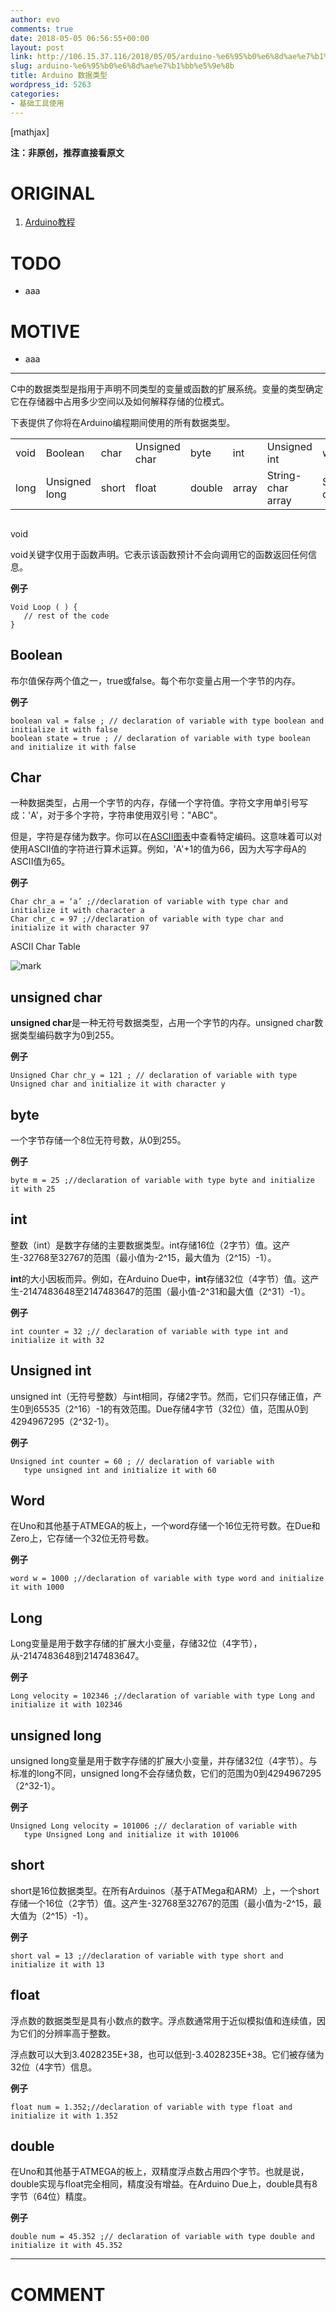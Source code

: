 ```yaml
---
author: evo
comments: true
date: 2018-05-05 06:56:55+00:00
layout: post
link: http://106.15.37.116/2018/05/05/arduino-%e6%95%b0%e6%8d%ae%e7%b1%bb%e5%9e%8b/
slug: arduino-%e6%95%b0%e6%8d%ae%e7%b1%bb%e5%9e%8b
title: Arduino 数据类型
wordpress_id: 5263
categories:
- 基础工具使用
---
```


<!-- more -->

[mathjax]

**注：非原创，推荐直接看原文**


# ORIGINAL






  1. [Arduino教程](https://www.w3cschool.cn/arduino/)




# TODO






  * aaa




# MOTIVE






  * aaa





* * *



C中的数据类型是指用于声明不同类型的变量或函数的扩展系统。变量的类型确定它在存储器中占用多少空间以及如何解释存储的位模式。

下表提供了你将在Arduino编程期间使用的所有数据类型。
<table class="table table-bordered     " >
<tbody >
<tr >

<td >void
</td>

<td >Boolean
</td>

<td >char
</td>

<td >Unsigned char
</td>

<td >byte
</td>

<td >int
</td>

<td >Unsigned int
</td>

<td >word
</td>
</tr>
<tr >

<td >long
</td>

<td >Unsigned long
</td>

<td >short
</td>

<td >float
</td>

<td >double
</td>

<td >array
</td>

<td >String-char array
</td>

<td >String-object
</td>
</tr>
</tbody>
</table>


##
void


void关键字仅用于函数声明。它表示该函数预计不会向调用它的函数返回任何信息。

**例子**


    Void Loop ( ) {
       // rest of the code
    }




##




## Boolean


布尔值保存两个值之一，true或false。每个布尔变量占用一个字节的内存。

**例子**


    boolean val = false ; // declaration of variable with type boolean and initialize it with false
    boolean state = true ; // declaration of variable with type boolean and initialize it with false




## Char


一种数据类型，占用一个字节的内存，存储一个字符值。字符文字用单引号写成：'A'，对于多个字符，字符串使用双引号："ABC"。

但是，字符是存储为数字。你可以在[ASCII图表](https://www.arduino.cc/en/Reference/ASCIIchart)中查看特定编码。这意味着可以对使用ASCII值的字符进行算术运算。例如，'A'+1的值为66，因为大写字母A的ASCII值为65。

**例子**


    Char chr_a = ‘a’ ;//declaration of variable with type char and initialize it with character a
    Char chr_c = 97 ;//declaration of variable with type char and initialize it with character 97




ASCII Char Table

![mark](http://pacdb2bfr.bkt.clouddn.com/blog/image/180803/Ae9kIJFb1j.png?imageslim)



## unsigned char


**unsigned char**是一种无符号数据类型，占用一个字节的内存。unsigned char数据类型编码数字为0到255。

**例子**


    Unsigned Char chr_y = 121 ; // declaration of variable with type Unsigned char and initialize it with character y




##




## byte


一个字节存储一个8位无符号数，从0到255。

**例子**


    byte m = 25 ;//declaration of variable with type byte and initialize it with 25




## int


整数（int）是数字存储的主要数据类型。int存储16位（2字节）值。这产生-32768至32767的范围（最小值为-2^15，最大值为（2^15）-1）。

**int**的大小因板而异。例如，在Arduino Due中，**int**存储32位（4字节）值。这产生-2147483648至2147483647的范围（最小值-2^31和最大值（2^31）-1）。

**例子**


    int counter = 32 ;// declaration of variable with type int and initialize it with 32




##




## Unsigned int


unsigned int（无符号整数）与int相同，存储2字节。然而，它们只存储正值，产生0到65535（2^16）-1的有效范围。Due存储4字节（32位）值，范围从0到4294967295（2^32-1）。

**例子**


    Unsigned int counter = 60 ; // declaration of variable with
       type unsigned int and initialize it with 60




##




## Word


在Uno和其他基于ATMEGA的板上，一个word存储一个16位无符号数。在Due和Zero上，它存储一个32位无符号数。

**例子**


    word w = 1000 ;//declaration of variable with type word and initialize it with 1000




##




## Long


Long变量是用于数字存储的扩展大小变量，存储32位（4字节），从-2147483648到2147483647。

**例子**


    Long velocity = 102346 ;//declaration of variable with type Long and initialize it with 102346




## unsigned long


unsigned long变量是用于数字存储的扩展大小变量，并存储32位（4字节）。与标准的long不同，unsigned long不会存储负数，它们的范围为0到4294967295（2^32-1）。

**例子**


    Unsigned Long velocity = 101006 ;// declaration of variable with
       type Unsigned Long and initialize it with 101006




##




## short


short是16位数据类型。在所有Arduinos（基于ATMega和ARM）上，一个short存储一个16位（2字节）值。这产生-32768至32767的范围（最小值为-2^15，最大值为（2^15）-1）。

**例子**


    short val = 13 ;//declaration of variable with type short and initialize it with 13




##




## float


浮点数的数据类型是具有小数点的数字。浮点数通常用于近似模拟值和连续值，因为它们的分辨率高于整数。

浮点数可以大到3.4028235E+38，也可以低到-3.4028235E+38。它们被存储为32位（4字节）信息。

**例子**


    float num = 1.352;//declaration of variable with type float and initialize it with 1.352




##




## double


在Uno和其他基于ATMEGA的板上，双精度浮点数占用四个字节。也就是说，double实现与float完全相同，精度没有增益。在Arduino Due上，double具有8字节（64位）精度。

**例子**


    double num = 45.352 ;// declaration of variable with type double and initialize it with 45.352
























* * *





# COMMENT
